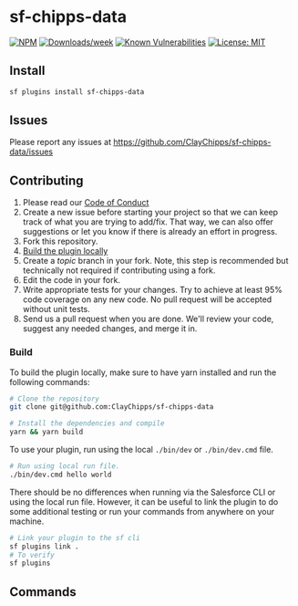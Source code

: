 # sf-chipps-data

[![NPM](https://img.shields.io/npm/v/sf-chipps-data.svg?label=sf-chipps-data)](https://www.npmjs.com/data/sf-chipps-data) [![Downloads/week](https://img.shields.io/npm/dw/sf-chipps-data.svg)](https://npmjs.org/data/sf-chipps-data) [![Known Vulnerabilities](https://snyk.io/test/github/ClayChipps/sf-chipps-data/badge.svg)](https://snyk.io/test/github/ClayChipps/sf-chipps-data) [![License: MIT](https://img.shields.io/badge/License-MIT-yellow.svg)](https://raw.githubusercontent.com/salesforcecli/sf-chipps-data/main/LICENSE.txt)

## Install

```bash
sf plugins install sf-chipps-data
```

## Issues

Please report any issues at https://github.com/ClayChipps/sf-chipps-data/issues

## Contributing

1. Please read our [Code of Conduct](CODE_OF_CONDUCT.md)
2. Create a new issue before starting your project so that we can keep track of
   what you are trying to add/fix. That way, we can also offer suggestions or
   let you know if there is already an effort in progress.
3. Fork this repository.
4. [Build the plugin locally](#build)
5. Create a _topic_ branch in your fork. Note, this step is recommended but technically not required if contributing using a fork.
6. Edit the code in your fork.
7. Write appropriate tests for your changes. Try to achieve at least 95% code coverage on any new code. No pull request will be accepted without unit tests.
8. Send us a pull request when you are done. We'll review your code, suggest any needed changes, and merge it in.

### Build

To build the plugin locally, make sure to have yarn installed and run the following commands:

```bash
# Clone the repository
git clone git@github.com:ClayChipps/sf-chipps-data

# Install the dependencies and compile
yarn && yarn build
```

To use your plugin, run using the local `./bin/dev` or `./bin/dev.cmd` file.

```bash
# Run using local run file.
./bin/dev.cmd hello world
```

There should be no differences when running via the Salesforce CLI or using the local run file. However, it can be useful to link the plugin to do some additional testing or run your commands from anywhere on your machine.

```bash
# Link your plugin to the sf cli
sf plugins link .
# To verify
sf plugins
```

## Commands

<!-- commands -->

<!-- commandsstop -->
